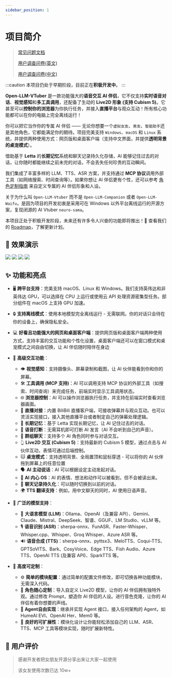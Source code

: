 ```yaml
---
sidebar_position: 1
---
```


# 项目简介

> [常见问题文档](faq)
>
> [用户调查问卷(英文)](https://forms.gle/w6Y6PiHTZr1nzbtWA)
>
> [用户调查问卷(中文)](https://wj.qq.com/s2/16150415/f50a/)


:::caution
本项目仍处于早期阶段，目前正在**积极开发中**。
:::

**Open-LLM-VTuber** 是一款功能强大的**语音交互 AI 伴侣**，它不仅支持**实时语音对话**、**视觉感知**和**多工具调用**，还配备了生动的 **Live2D 形象 (支持 Cubism 5)**。它甚至可以**控制你的浏览器**为你执行任务，并接入**直播平台**与观众互动！所有核心功能都可以在你的电脑上完全离线运行！

你可以把它当作你的专属 AI 伴侣 —— 无论你想要一个`虚拟女友`、`男友`、`智能助手`还是其他角色，它都能满足你的期待。项目完美支持 `Windows`、`macOS` 和 `Linux` 系统，并提供两种使用方式：网页版和桌面客户端（支持中文界面，并提供**透明背景的桌宠模式**）。

借助基于 **Letta** 的**长期记忆**系统和聊天记录持久化存储，AI 能够记住过去的对话，让你随时都能继续之前未完的对话，不会丢失任何珍贵的互动瞬间。

我们集成了丰富多样的 LLM、TTS、ASR 方案，并支持通过 **MCP 协议**调用外部工具（如网络搜索、时间查询等）。如果你想让 AI 伴侣更有个性，还可以参考 [角色定制指南](user-guide/live2d) 来自定义专属的 AI 伴侣形象和人设。

关于为什么叫 `Open-LLM-Vtuber` 而不是 `Open-LLM-Companion` 或者 `Open-LLM-Waifu`，是因为项目的开发初衷是采用可在 Windows 以外平台离线运行的开源方案，复现闭源的 AI Vtuber `neuro-sama`。

本项目正处于积极开发阶段，未来还有许多令人兴奋的功能即将推出！🚀 查看我们的 [Roadmap](https://github.com/users/t41372/projects/1/views/5)，了解更新计划。


## 👀 效果演示

<div style={{display: 'flex', justifyContent: 'center', gap: '20px', flexWrap: 'wrap'}}>
  <img src={require('./img/i1.jpg').default} style={{width: '410px'}} />
  <img src={require('./img/i2.jpg').default} style={{width: '410px'}} />
  <img src={require('./img/i3.jpg').default} style={{width: '410px'}} />
  <img src={require('./img/i4.jpg').default} style={{width: '410px'}} />
</div>


## ✨ 功能和亮点

- 🖥️ **跨平台支持**：完美支持 macOS、Linux 和 Windows。我们支持英伟达和非英伟达 GPU，可以选择在 CPU 上运行或使用云 API 处理资源密集型任务。部分组件在 macOS 上支持 GPU 加速。

- 🔒 **支持离线模式**：使用本地模型完全离线运行 - 无需联网。你的对话只会待在你的设备上，确保隐私安全。

- 💻 **好看且功能强大的网页和桌面客户端**：提供网页版和桌面客户端两种使用方式，支持丰富的交互功能和个性化设置，桌面客户端还可以在窗口模式和桌宠模式之间自由切换，让 AI 伴侣随时陪伴在身边

- 🎯 **高级交互功能**：
  - 👁️ **视觉感知**：支持摄像头、屏幕录制和截图，让 AI 伙伴能看到你和你的屏幕。
  - 🛠️ **工具调用 (MCP 支持)**：AI 可以调用支持 MCP 协议的外部工具（如搜索、时间查询）来完成任务，前端实时显示工具调用状态。
  - 🌐 **浏览器控制**：AI 可以操作浏览器执行任务，并支持在前端实时查看浏览器画面。
  - 🔴 **直播对接**：内置 BiliBili 直播客户端，可接收弹幕并与观众互动。也可以灵活实现接口，接入其他直播平台或者制定自己的弹幕处理逻辑。
  - 🧠 **长期记忆**：基于 Letta 实现长期记忆，让 AI 记住过去的对话。
  - 🎤 **语音打断**：无需耳机即可打断 AI 发言（AI 不会听到自己的声音）。
  - 👥 **群组聊天**：支持多个 AI 角色同时参与对话交互。
  - 👆 **Live2D 交互 (Cubism 5)**：支持最新的 Cubism 5 模型，通过点击与 AI 伙伴互动，表情可通过后端控制。
  - 🐱 **桌宠模式**：支持透明背景、全局置顶和鼠标穿透 - 可以将你的 AI 伙伴拖到屏幕上的任意位置
  - 🗣️ **AI 主动说话**：AI 可以根据设定主动发起对话。
  - 🤔 **AI 内心 OS**：AI 的表情、想法和动作可以被看到，但不会被读出来。
  - 💾 **聊天记录持久化**：可以随时切换到以前的对话。
  - 🌍 **TTS 翻译支持**：例如，用中文聊天的同时，AI 使用日语声音。

- 🧠 **广泛的模型支持**：
  - 🤖 **大语言模型 (LLM)**：Ollama、OpenAI（及兼容 API）、Gemini、Claude、Mistral、DeepSeek、智谱、GGUF、LM Studio、vLLM 等。
  - 🎙️ **语音识别 (ASR)**：sherpa-onnx、FunASR、Faster-Whisper、Whisper.cpp、Whisper、Groq Whisper、Azure ASR 等。
  - 🔊 **语音合成 (TTS)**：sherpa-onnx、pyttsx3、MeloTTS、Coqui-TTS、GPTSoVITS、Bark、CosyVoice、Edge TTS、Fish Audio、Azure TTS、OpenAI TTS (及兼容 API)、SparkTTS 等。

- 🔧 **高度可定制**：
  - ⚙️ **简单的模块配置**：通过简单的配置文件修改，即可切换各种功能模块，无需深入代码。
  - 🎨 **角色随心定制**：导入自定义 Live2D 模型，让你的 AI 伴侣拥有独特外观。通过修改 Prompt，塑造你 AI 伴侣的人设。进行音色克隆，让你的 AI 伴侣有着你想要的声线。
  - 🧩 **Agent自由实现**：继承并实现 Agent 接口，接入任何架构的 Agent，如 HumeAI EVI、OpenAI Her、Mem0 等。
  - 🔌 **良好的可扩展性**：模块化设计让你能轻松添加自己的 LLM、ASR、TTS、MCP 工具等模块实现，随时扩展新特性。


## 👥 用户评价
> 感谢开发者把女朋友开源分享出来让大家一起使用
>
> 该女友使用次数已达 10w+